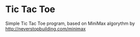 # Tic Tac Toe
Simple Tic Tac Toe program, based on MiniMax algorythm
by http://neverstopbuilding.com/minimax